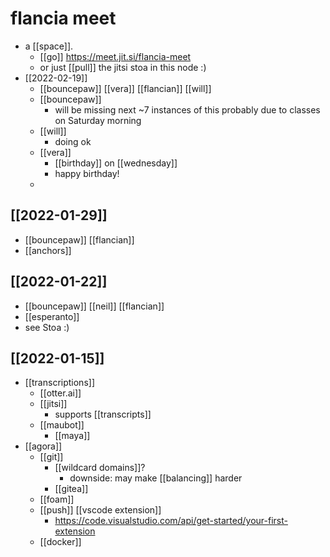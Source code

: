 # flancia meet
- a [[space]].
	- [[go]] https://meet.jit.si/flancia-meet
	- or just [[pull]] the jitsi stoa in this node :)
- [[2022-02-19]]
	- [[bouncepaw]] [[vera]] [[flancian]] [[will]]
	- [[bouncepaw]]
		- will be missing next ~7 instances of this probably due to classes on Saturday morning
	- [[will]]
		- doing ok
	- [[vera]]
		- [[birthday]] on [[wednesday]]
		- happy birthday!
	-
## [[2022-01-29]]
- [[bouncepaw]] [[flancian]]
- [[anchors]]
## [[2022-01-22]]
- [[bouncepaw]] [[neil]] [[flancian]]
- [[esperanto]]
- see Stoa :)
## [[2022-01-15]]
- [[transcriptions]]
	- [[otter.ai]]
	- [[jitsi]]
		- supports [[transcripts]]
	- [[maubot]]
		- [[maya]]
- [[agora]]
	- [[git]]
		- [[wildcard domains]]?
			- downside: may make [[balancing]] harder
		- [[gitea]]
	- [[foam]]
	- [[push]] [[vscode extension]]
		- https://code.visualstudio.com/api/get-started/your-first-extension
	- [[docker]]